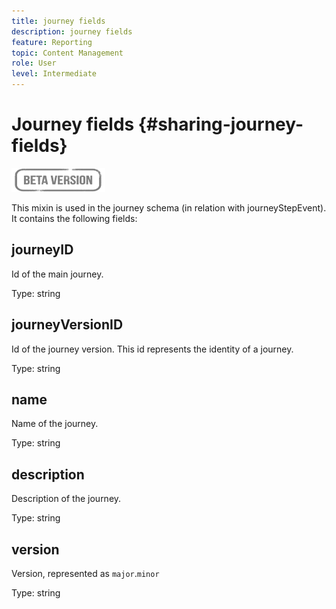 ```yaml
---
title: journey fields
description: journey fields
feature: Reporting
topic: Content Management
role: User
level: Intermediate
---
```

# Journey fields {#sharing-journey-fields}

![](../assets/do-not-localize/badge.png)

This mixin is used in the journey schema (in relation with journeyStepEvent). It contains the following fields:

## journeyID

Id of the main journey.

Type: string

## journeyVersionID

Id of the journey version. This id represents the identity of a journey.

Type: string

## name

Name of the journey.

Type: string

## description

Description of the journey.

Type: string

## version

Version, represented as `major`.`minor`

Type: string
